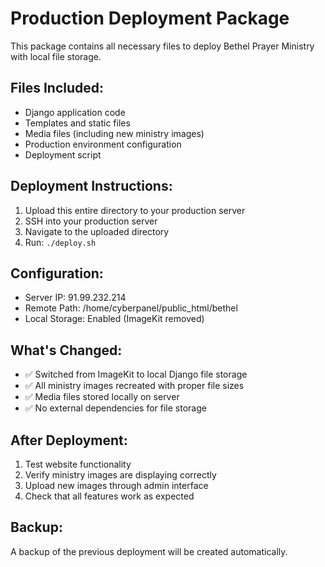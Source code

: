 # Production Deployment Package

This package contains all necessary files to deploy Bethel Prayer Ministry with local file storage.

## Files Included:
- Django application code
- Templates and static files
- Media files (including new ministry images)
- Production environment configuration
- Deployment script

## Deployment Instructions:

1. Upload this entire directory to your production server
2. SSH into your production server
3. Navigate to the uploaded directory
4. Run: `./deploy.sh`

## Configuration:
- Server IP: 91.99.232.214
- Remote Path: /home/cyberpanel/public_html/bethel
- Local Storage: Enabled (ImageKit removed)

## What's Changed:
- ✅ Switched from ImageKit to local Django file storage
- ✅ All ministry images recreated with proper file sizes
- ✅ Media files stored locally on server
- ✅ No external dependencies for file storage

## After Deployment:
1. Test website functionality
2. Verify ministry images are displaying correctly
3. Upload new images through admin interface
4. Check that all features work as expected

## Backup:
A backup of the previous deployment will be created automatically.
